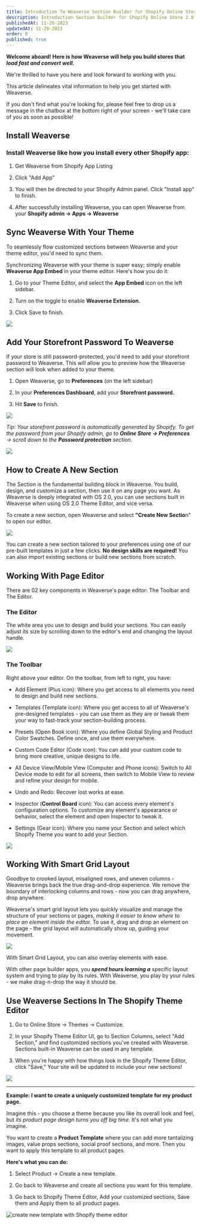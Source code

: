 ```yaml
---
title: Introduction To Weaverse Section Builder for Shopify Online Store 2.0
description: Introduction Section Builder for Shopify Online Store 2.0
publishedAt: 11-20-2023
updatedAt: 11-20-2023
order: 0
published: true
---
```


**Welcome aboard! Here is how Weaverse will help you build stores that _load fast and convert well._**

We're thrilled to have you here and look forward to working with you.

This article delineates vital information to help you get started with Weaverse.

If you don't find what you're looking for, please feel free to drop us a message in the chatbox at the bottom right of
your screen - we'll take care of you as soon as possible!

Install Weaverse
----------------

### Install Weaverse like how you install every other Shopify app:

1. Get Weaverse from Shopify App Listing

2. Click "Add App"

3. You will then be directed to your Shopify Admin panel. Click "Install app" to finish.

4. After successfully installing Weaverse, you can open Weaverse from your **Shopify admin → Apps → Weaverse**

Sync Weaverse With Your Theme
-----------------------------

To seamlessly flow customized sections between Weaverse and your theme editor, you'd need to sync them.

Synchronizing Weaverse with your theme is super easy; simply enable **Weaverse App Embed** in your theme editor. Here's
how you do it:

1. Go to your Theme Editor, and select the **App Embed** icon on the left sidebar.

2. Turn on the toggle to enable **Weaverse Extension.**

3. Click Save to finish.

![](https://downloads.intercomcdn.com/i/o/638621051/22a772e596333c70b4147af6/SCR-20221220-ud1.png)

Add Your Storefront Password To Weaverse
----------------------------------------

If your store is still password-protected, you'd need to add your storefront password to Weaverse. This will allow you
to preview how the Weaverse section will look when added to your theme.

1. Open Weaverse, go to **Preferences** (on the left sidebar)

2. In your **Preferences Dashboard**, add your **Storefront password.**

3. Hit **Save** to finish.

![](https://downloads.intercomcdn.com/i/o/638622439/7461599396a47248c51fb8bd/SCR-20221220-uas.png)

_Tip: Your storefront password is automatically generated by Shopify. To get the password from your Shopify admin, go
to **Online Store → Preferences** → scroll down to the **Password protection** section._

![](https://downloads.intercomcdn.com/i/o/638622298/f3b60076c3d4a5eec2b9d9d7/SCR-20221220-uhm.png)

How to Create A New Section
---------------------------

The Section is the fundamental building block in Weaverse. You build, design, and customize a section, then use it on
any page you want. As Weaverse is deeply integrated with OS 2.0, you can use sections built in Weaverse when using OS
2.0 Theme Editor, and vice versa.

To create a new section, open Weaverse and select **"Create New Sectio**n" to open our editor.

![](https://downloads.intercomcdn.com/i/o/617560990/2308e9f4579ee73647560b8a/creat-new-section-new.gif)

You can create a new section tailored to your preferences using one of our pre-built templates in just a few clicks.
**No design skills are required!** You can also import existing sections or build new sections from scratch.

Working With Page Editor
------------------------

There are 02 key components in Weaverse's page editor: The Toolbar and The Editor.

### The Editor

The white area you use to design and build your sections. You can easily adjust its size by scrolling down to the
editor's end and changing the layout handle.

![](https://downloads.intercomcdn.com/i/o/617561918/2ff31d4ffcf2d2b35d7e83bc/resize-layout.gif)

### The Toolbar

Right above your editor. On the toolbar, from left to right, you have:

* Add Element (Plus icon): Where you get access to all elements you need to design and build new sections.

* Templates (Template icon): Where you get access to all of Weaverse's pre-designed templates - you can use them as they
  are or tweak them your way to fast-track your section-building process.

* Presets (Open Book icon): Where you define Global Styling and Product Color Swatches. Define once, and use them
  everywhere.

* Custom Code Editor (Code icon): You can add your custom code to bring more creative, unique designs to life.

* All Device View/Mobile View (Computer and Phone icons): Switch to All Device mode to edit for all screens, then switch
  to Mobile View to review and refine your design for mobile.

* Undo and Redo: Recover lost works at ease.

* Inspector (**Control Board** icon): You can access every element's configuration options. To customize any element's
  appearance or behavior, select the element and open Inspector to tweak it.

* Settings (Gear icon): Where you name your Section and select which Shopify Theme you want to add your Section.

![](https://downloads.intercomcdn.com/i/o/617562381/0f0fa5f0c57864e1d18b5dc9/SCR-20221113-qtb.jpeg)

Working With Smart Grid Layout
------------------------------

Goodbye to crooked layout, misaligned rows, and uneven columns - Weaverse brings back the true drag-and-drop experience.
We remove the boundary of interlocking columns and rows - now you can drag anywhere, drop anywhere.

Weaverse's smart grid layout lets you quickly visualize and manage the structure of your sections or pages, _making it
easier to know where to place an element inside the editor._ To use it, drag and drop an element on the page - the grid
layout will automatically show up, guiding your movement.

![](https://downloads.intercomcdn.com/i/o/617562974/cf815e91b6f9d0af1834b92d/drag-n-drop.gif)

With Smart Grid Layout, you can also overlay elements with ease.

With other page builder apps, you **_spend hours learning a_** specific layout system and trying to play by its rules.
With Weaverse, you play by your rules - we make drag-n-drop the way it should be.

Use Weaverse Sections In The Shopify Theme Editor
-------------------------------------------------

1. Go to Online Store → Themes → Customize.

2. In your Shopify Theme Editor UI, go to Section Columns, select "Add Section," and find customized sections you've
   created with Weaverse. Sections built-in Weaverse can be used in any template.

3. When you're happy with how things look in the Shopify Theme Editor, click "Save," Your site will be updated to
   include your new sections!

![](https://downloads.intercomcdn.com/i/o/621312206/c0a46911b037e0a7ce488d14/add-weaverse.gif)

* * *

**Example: I want to create a uniquely customized template for my product page.**

Imagine this - you choose a theme because you like its overall look and feel, but _its product page design turns you off
big time_. It's not what you imagine.

You want to create a **Product Template** where you can add more tantalizing images, value props sections, social proof
sections, and more. Then you want to apply this template to all product pages.

**Here's what you can do:**

1. Select Product → Create a new template.

2. Go back to Weaverse and create all sections you want for this template.

3. Go back to Shopify Theme Editor, Add your customized sections, Save them and Apply them to all product pages.

![create new template with Shopify theme editor](https://downloads.intercomcdn.com/i/o/621312421/f74168d0fcf7f290c87d48a9/SCR-20221113-rgy.png)
